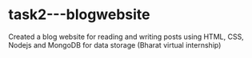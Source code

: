 ﻿# task2---blogwebsite
Created a blog website for reading and writing posts using HTML, CSS, Nodejs and MongoDB for data storage
(Bharat virtual internship)
